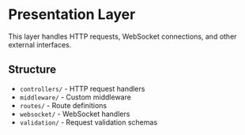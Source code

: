 # Presentation Layer

This layer handles HTTP requests, WebSocket connections, and other external interfaces.

## Structure

- `controllers/` - HTTP request handlers
- `middleware/` - Custom middleware
- `routes/` - Route definitions
- `websocket/` - WebSocket handlers
- `validation/` - Request validation schemas